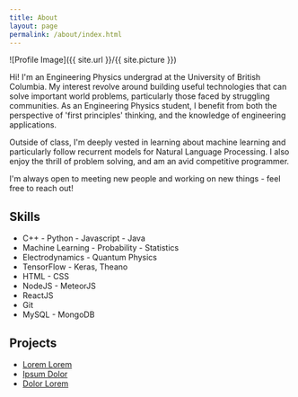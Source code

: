 ```yaml
---
title: About
layout: page
permalink: /about/index.html
---
```

![Profile Image]({{ site.url }}/{{ site.picture }})

<p>Hi! I'm an Engineering Physics undergrad at the University of British Columbia.
My interest revolve around building useful technologies that can solve important
world problems, particularly those faced by struggling communities. As an Engineering
Physics student, I benefit from both the perspective of 'first principles' thinking,
and the knowledge of engineering applications. </p>

<p> Outside of class, I'm deeply vested in learning about machine learning and particularly
follow recurrent models for Natural Language Processing. I also enjoy the thrill of problem
solving, and am an avid competitive programmer. </p>

<p> I'm always open to meeting new people and working on new things - feel free to reach out!</p>

<h2>Skills</h2>

<ul class="skill-list">
	<li>C++ - Python - Javascript - Java</li>
	<li>Machine Learning - Probability - Statistics</li>
	<li>Electrodynamics - Quantum Physics</li>
	<li>TensorFlow - Keras, Theano</li>
	<li>HTML - CSS</li>
	<li>NodeJS - MeteorJS</li>
	<li> ReactJS</li>
	<li>Git</li>
	<li>MySQL - MongoDB</li>

</ul>

<h2>Projects</h2>

<ul>
	<li><a href="https://github.com/">Lorem Lorem</a></li>
	<li><a href="https://github.com/">Ipsum Dolor</a></li>
	<li><a href="https://github.com/">Dolor Lorem</a></li>
</ul>
